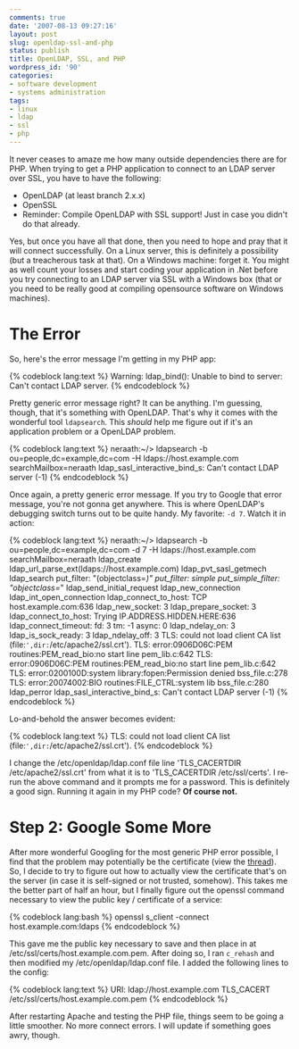 ```yaml
---
comments: true
date: '2007-08-13 09:27:16'
layout: post
slug: openldap-ssl-and-php
status: publish
title: OpenLDAP, SSL, and PHP
wordpress_id: '90'
categories:
- software development
- systems administration
tags:
- linux
- ldap
- ssl
- php
---
```


It never ceases to amaze me how many outside dependencies there are for PHP. When trying to get a PHP application to connect to an LDAP server over SSL, you have to have the following:
<ul><li>OpenLDAP (at least branch 2.x.x)</li><li>OpenSSL</li><li>Reminder: Compile OpenLDAP with SSL support! Just in case you didn't do that already.</li></ul>

Yes, but once you have all that done, then you need to hope and pray that it will connect successfully. On a Linux server, this is definitely a possibility (but a treacherous task at that). On a Windows machine: forget it. You might as well count your losses and start coding your application in .Net before you try connecting to an LDAP server via SSL with a Windows box (that or you need to be really good at compiling opensource software on Windows machines). 

<h1>The Error</h1>
So, here's the error message I'm getting in my PHP app:

{% codeblock lang:text %}
Warning: ldap_bind(): Unable to bind to server: Can't contact LDAP server.
{% endcodeblock %}

Pretty generic error message right? It can be anything. I'm guessing, though, that it's something with OpenLDAP. That's why it comes with the wonderful tool `ldapsearch`. This _should_ help me figure out if it's an application problem or a OpenLDAP problem.

{% codeblock lang:text %}
neraath:~/> ldapsearch -b ou=people,dc=example,dc=com 
-H ldaps://host.example.com searchMailbox=neraath
ldap_sasl_interactive_bind_s: Can't contact LDAP server (-1)
{% endcodeblock %}

Once again, a pretty generic error message. If you try to Google that error message, you're not gonna get anywhere. This is where OpenLDAP's debugging switch turns out to be quite handy. My favorite: `-d 7`. Watch it in action:

{% codeblock lang:text %}
neraath:~/> ldapsearch -b ou=people,dc=example,dc=com 
-d 7 -H ldaps://host.example.com searchMailbox=neraath
ldap_create
ldap_url_parse_ext(ldaps://host.example.com)
ldap_pvt_sasl_getmech
ldap_search
put_filter: "(objectclass=*)"
put_filter: simple
put_simple_filter: "objectclass=*"
ldap_send_initial_request
ldap_new_connection
ldap_int_open_connection
ldap_connect_to_host: TCP host.example.com:636
ldap_new_socket: 3
ldap_prepare_socket: 3
ldap_connect_to_host: Trying IP.ADDRESS.HIDDEN.HERE:636
ldap_connect_timeout: fd: 3 tm: -1 async: 0
ldap_ndelay_on: 3
ldap_is_sock_ready: 3
ldap_ndelay_off: 3
TLS: could not load client CA list (file:`',dir:`/etc/apache2/ssl.crt').
TLS: error:0906D06C:PEM routines:PEM_read_bio:no start line pem_lib.c:642
TLS: error:0906D06C:PEM routines:PEM_read_bio:no start line pem_lib.c:642
TLS: error:0200100D:system library:fopen:Permission denied bss_file.c:278
TLS: error:20074002:BIO routines:FILE_CTRL:system lib bss_file.c:280
ldap_perror
ldap_sasl_interactive_bind_s: Can't contact LDAP server (-1)
{% endcodeblock %}

Lo-and-behold the answer becomes evident:

{% codeblock lang:text %}
TLS: could not load client CA list (file:`',dir:`/etc/apache2/ssl.crt').
{% endcodeblock %}

I change the /etc/openldap/ldap.conf file line 'TLS_CACERTDIR /etc/apache2/ssl.crt' from what it is to 'TLS_CACERTDIR /etc/ssl/certs'. I re-run the above command and it prompts me for a password. This is definitely a good sign. Running it again in my PHP code? <strong>Of course not.</strong>

<h1>Step 2: Google Some More</h1>

After more wonderful Googling for the most generic PHP error possible, I find that the problem may potentially be the certificate (view the <a href="http://groups.google.com/group/comp.lang.php/browse_thread/thread/561fc2d56b17aca6/4e1f33f9a016dc24?lnk=st&q=php+ldap_start_tls+Connect+error&rnum=3#4e1f33f9a016dc24">thread</a>). So, I decide to try to figure out how to actually view the certificate that's on the server (in case it is self-signed or not trusted, somehow). This takes me the better part of half an hour, but I finally figure out the openssl command necessary to view the public key / certificate of a service:

{% codeblock lang:bash %}
openssl s_client -connect host.example.com:ldaps
{% endcodeblock %}

This gave me the public key necessary to save and then place in at /etc/ssl/certs/host.example.com.pem. After doing so, I ran `c_rehash` and then modified my /etc/openldap/ldap.conf file. I added the following lines to the config:

{% codeblock lang:text %}
URI: ldap://host.example.com
TLS_CACERT /etc/ssl/certs/host.example.com.pem
{% endcodeblock %}

After restarting Apache and testing the PHP file, things seem to be going a little smoother. No more connect errors. I will update if something goes awry, though. 
